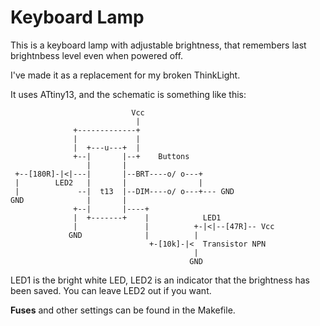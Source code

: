 Keyboard Lamp
=============

This is a keyboard lamp with adjustable brightness, that remembers last brightnbess level even when powered off.

I've made it as a replacement for my broken ThinkLight.

It uses ATtiny13, and the schematic is something like this:

                               Vcc
                                |
                  +-------------+
                  |             |
                  |  +---u---+  |
                  +--|       |--+    Buttons
                     |       |
     +--[180R]-|<|---|       |--BRT----o/ o---+
     |        LED2   |       |                |
     |             --|  t13  |--DIM----o/ o---+--- GND
    GND              |       | 
                  +--|       |----+
                  |  +-------+    |            LED1
                  |               |          +-|<|--[47R]-- Vcc
                 GND              |          |
                                   +-[10k]-|<  Transistor NPN
                                             |
                                            GND

LED1 is the bright white LED, LED2 is an indicator that the brightness has been saved. You can leave LED2 out if you want.

**Fuses** and other settings can be found in the Makefile.